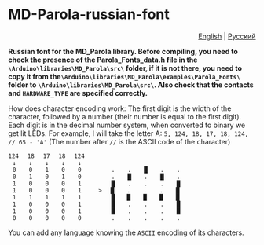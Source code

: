 # MD-Parola-russian-font
<p align="right">
  <a href="./README-RU.md">English</a>
  |
  <a href="./README.md">Русский</a>
</p>

**Russian font for the MD_Parola library. Before compiling, you need to check the presence of the Parola_Fonts_data.h file in the `\Arduino\libraries\MD_Parola\src\` folder, if it is not there, you need to copy it from the`\Arduino\libraries\MD_Parola\examples\Parola_Fonts\` folder to `\Arduino\libraries\MD_Parola\src\`. Also check that the contacts and `HARDWARE_TYPE` are specified correctly.**

How does character encoding work: The first digit is the width of the character, followed by a number (their number is equal to the first digit). Each digit is in the decimal number system, when converted to binary we get lit LEDs. For example, I will take the letter A: `5, 124, 18, 17, 18, 124,    // 65 - 'A'`    (The number after `//` is the ASCII code of the character)

```
124⠀⠀18⠀⠀17⠀⠀18⠀⠀124
⠀↓⠀⠀⠀↓⠀⠀⠀↓⠀⠀⠀↓⠀⠀⠀↓
⠀0⠀⠀⠀0⠀⠀⠀1⠀⠀⠀0⠀⠀⠀0⠀⠀⠀⠀⠀⠀⠀.⠀⠀⠀.⠀⠀⠀█⠀⠀⠀.⠀⠀⠀.
⠀0⠀⠀⠀1⠀⠀⠀0⠀⠀⠀1⠀⠀⠀0⠀⠀⠀⠀⠀⠀⠀.⠀⠀⠀█⠀⠀⠀.⠀⠀⠀█⠀⠀⠀.
⠀1⠀⠀⠀0⠀⠀⠀0⠀⠀⠀0⠀⠀⠀1⠀⠀⠀⠀⠀⠀⠀█⠀⠀⠀.⠀⠀⠀.⠀⠀⠀.⠀⠀⠀█
⠀1⠀⠀⠀0⠀⠀⠀0⠀⠀⠀0⠀⠀⠀1⠀⠀⠀⠀>⠀⠀█⠀⠀⠀.⠀⠀⠀.⠀⠀⠀.⠀⠀⠀█
⠀1⠀⠀⠀1⠀⠀⠀1⠀⠀⠀1⠀⠀⠀1⠀⠀⠀⠀⠀⠀⠀█⠀⠀ █⠀⠀⠀█⠀⠀⠀█⠀⠀⠀█
⠀1⠀⠀⠀0⠀⠀⠀0⠀⠀⠀0⠀⠀⠀1⠀⠀⠀⠀⠀⠀⠀█⠀⠀⠀.⠀⠀⠀.⠀⠀⠀.⠀⠀⠀█
⠀1⠀⠀⠀0⠀⠀⠀0⠀⠀⠀0⠀⠀⠀1⠀⠀⠀⠀⠀⠀⠀█⠀⠀⠀.⠀⠀⠀.⠀⠀⠀.⠀⠀⠀█
⠀0⠀⠀⠀0⠀⠀⠀0⠀⠀⠀0⠀⠀⠀0⠀⠀⠀⠀⠀⠀⠀.⠀⠀⠀.⠀⠀⠀.⠀⠀⠀.⠀⠀⠀.
```

You can add any language knowing the `ASCII` encoding of its characters.


